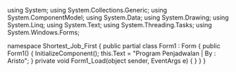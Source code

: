 using System;
using System.Collections.Generic;
using System.ComponentModel;
using System.Data;
using System.Drawing;
using System.Linq;
using System.Text;
using System.Threading.Tasks;
using System.Windows.Forms;


namespace Shortest_Job_First
{
    public partial class Form1 : Form
    {
        public Form1()
        {
            InitializeComponent();
            this.Text = "Program Penjadwalan | By : Aristo";
        }
        private void Form1_Load(object sender, EventArgs e)
        {
        }
    }
}
